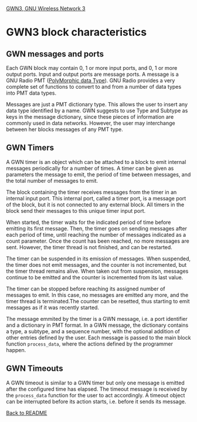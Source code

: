 [GWN3, GNU Wireless Network 3](https://github.com/vagonbar/gr-gwn3)

# GWN3 block characteristics


## GWN messages and ports

Each GWN block may contain 0, 1 or more input ports, and 0, 1 or more output ports. Input and output ports are message ports. A message is a GNU Radio PMT ([PolyMorphic data Type](https://www.gnuradio.org/doc/doxygen/page_pmt.html)). GNU Radio provides a very complete set of functions to convert to and from a number of data types into PMT data types.

Messages are just a PMT dictionary type. This allows the user to insert any data type identified by a name. GWN suggests to use Type and Subtype as keys in the message dictionary, since these pieces of information are commonly used in data networks. However, the user may interchange between her blocks messages of any PMT type.


## GWN Timers

A GWN timer is an object which can be attached to a block to emit internal messages periodically for a number of times. A timer can be given as parameters the message to emit, the period of time between messages, and the total number of messages to emit.

The block containing the timer receives messages from the timer in an internal input port. This internal port, called a timer port, is a message port of the block, but it is not connected to any external block. All timers in the block send their messages to this unique timer input port. 

When started, the timer waits for the indicated period of time before emitting its first message. Then, the timer goes on sending messages after each period of time, until reaching the number of messages indicated as a count parameter. Once the count has been reached, no more messages are sent. However, the timer thread is not finished, and can be restarted.

The timer can be suspended in its emission of messages. When suspended, the timer does not emit messages, and the counter is not incremented, but the timer thread remains alive. When taken out from suspension, messages continue to be emitted and the counter is incremented from its last value.

The timer can be stopped before reaching its assigned number of messages to emit. In this case, no messages are emitted any more, and the timer thread is terminated.The counter can be resetted, thus starting to emit messages as if it was recently started.

The message emmited by the timer is a GWN message, i.e. a port identifier and a dictionary in PMT format. In a GWN message, the dictionary contains a type, a subtype, and a sequence number, with the optional addition of other entries defined by the user. Each message is passed to the main block function `process_data`, where the actions defined by the programmer happen.


## GWN Timeouts

A GWN timeout is similar to a GWN timer but only one message is emitted after the configured time has elapsed. The timeout message is received by the `process_data` function for the user to act accordingly. A timeout object can be interrupted before its action starts, i.e. before it sends its message.


[Back to README](../../README.md)


